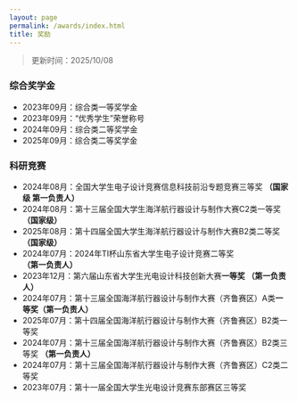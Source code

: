 ```yaml
---
layout: page
permalink: /awards/index.html
title: 奖励
---
```

> 更新时间：2025/10/08 

### 综合奖学金

- 2023年09月：综合类一等奖学金
- 2023年09月：“优秀学生”荣誉称号
- 2024年09月：综合类二等奖学金
- 2025年09月：综合类二等奖学金<br>

### 科研竞赛

- 2024年08月：全国大学生电子设计竞赛信息科技前沿专题竞赛三等奖 **（国家级 第一负责人）**
- 2024年08月：第十三届全国大学生海洋航行器设计与制作大赛C2类一等奖 **（国家级）**
- 2025年08月：第十四届全国大学生海洋航行器设计与制作大赛B2类二等奖 **（国家级）**
- 2024年07月：2024年TI杯山东省大学生电子设计竞赛二等奖 **（第一负责人）**
- 2023年12月：第六届山东省大学生光电设计科技创新大赛**一等奖 （第一负责人）**
- 2024年07月：第十三届全国海洋航行器设计与制作大赛（齐鲁赛区）A类**一等奖（第一负责人）**
- 2025年07月：第十四届全国海洋航行器设计与制作大赛（齐鲁赛区）B2类一等奖
- 2024年07月：第十三届全国海洋航行器设计与制作大赛（齐鲁赛区）B2类三等奖 **（第一负责人）**
- 2024年07月：第十三届全国海洋航行器设计与制作大赛（齐鲁赛区）C2类二等奖
- 2023年07月：第十一届全国大学生光电设计竞赛东部赛区三等奖<br>

